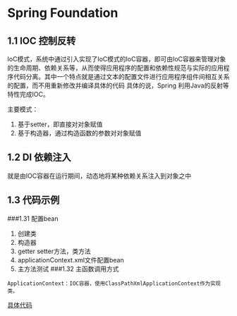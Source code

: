 # Spring Foundation
## 1.1 IOC 控制反转
IoC模式，系统中通过引入实现了IoC模式的IoC容器，即可由IoC容器来管理对象的生命周期、依赖关系等，从而使得应用程序的配置和依赖性规范与实际的应用程序代码分离。其中一个特点就是通过文本的配置文件进行应用程序组件间相互关系的配置，而不用重新修改并编译具体的代码
具体的说，Spring 利用Java的反射等特性完成IOC。

主要模式：
1. 基于setter，即直接对对象赋值
2. 基于构造器，通过构造函数的参数对对象赋值
## 1.2 DI 依赖注入
就是由IOC容器在运行期间，动态地将某种依赖关系注入到对象之中
## 1.3 代码示例
###1.31 配置bean
1. 创建类
2. 构造器
3. getter setter方法，类方法
4. applicationContext.xml文件配置bean
5. 主方法测试
###1.32 主函数调用方式
```
ApplicationContext：IOC容器，使用ClassPathXmlApplicationContext作为实现类。
```
[具体代码](../Foundation/doc/Part1.md)



